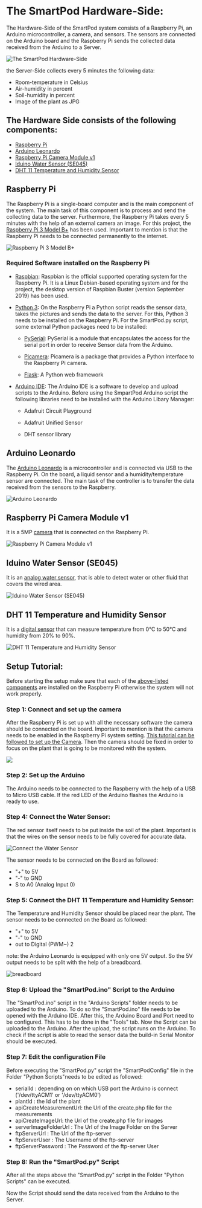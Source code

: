 # The SmartPod Hardware-Side:

The Hardware-Side of the SmartPod system consists of a Raspberry Pi, an Arduino microcontroller,  a camera, and sensors. The sensors are connected on the Arduino board and the Raspberry Pi sends the collected data received from the Arduino to a Server. 

![The SmartPod Hardware-Side](https://github.com/FeliziusV/SmartPod-Hardware-Side/blob/master/Wiki/images/IMG_1799.jpg)

the Server-Side collects every 5 minutes the following data:

* Room-temperature in Celsius
* Air-humidity in percent
* Soil-humidity in percent
* Image of the plant as JPG

## The Hardware Side consists of the following components:

* [Raspberry Pi](#Raspberry-Pi)
* [Arduino Leonardo](#Arduino-Leonardo)
* [Raspberry Pi Camera Module v1](#Raspberry-Pi-Camera-Module-v1)
* [Iduino Water Sensor (SE045)](#Iduino-Water-Sensor-(SE045))
* [DHT 11 Temperature and Humidity Sensor](#DHT-11-Temperature-and-Humidity-Sensor)

## Raspberry Pi
The Raspberry Pi is a single-board computer and is the main component of the system. The main task of this component is to process and send the collecting data to the server. Furthermore, the Raspberry Pi takes every 5 minutes with the help of an external camera an image. For this project, the [Raspberry Pi 3 Model B+](https://www.raspberrypi.org/products/raspberry-pi-3-model-b-plus/) has been used. Important to mention is that the Raspberry Pi needs to be connected permanently to the internet. 

![Raspberry Pi 3 Model B+](https://github.com/FeliziusV/SmartPod-Hardware-Side/blob/master/Wiki/images/IMG_1804.jpg)

### Required Software installed on the Raspberry Pi
* [Raspbian](https://www.raspberrypi.org/downloads/raspbian/): Raspbian is the official supported operating system for the Raspberry Pi. It is a Linux Debian-based operating system and for the project, the desktop version of Raspbian Buster (version September 2019) has been used. 

* [Python 3](https://www.python.org/downloads/): On the Raspberry Pi a Python script reads the sensor data, takes the pictures and sends the data to the server. For this, Python 3 needs to be installed on the Raspberry Pi.
For the SmartPod.py script, some external Python packages need to be installed:

     * [PySerial](https://pyserial.readthedocs.io/en/latest/shortintro.html):
     PySerial is a module that encapsulates the access for the serial port in order to receive Sensor data from the 
     Arduino.

     * [Picamera](https://picamera.readthedocs.io/en/release-1.13/): Picamera is a package that provides a Python 
     interface to the Raspberry Pi camera.
     
     * [Flask](https://www.fullstackpython.com/flask.html): A Python web framework

* [Arduino IDE](https://www.arduino.cc/en/Main/Software): The Arduino IDE is a software to develop and upload scripts to the Arduino. Before using the SmpartPod Arduino script the following libraries need to be installed with the Arduino Libary Manager:

     * Adafruit Circuit Playground

     * Adafruit Unified Sensor

     * DHT sensor library

## Arduino Leonardo
The [Arduino Leonardo](https://www.arduino.cc/en/Main/Arduino_BoardLeonardo) is a  microcontroller and is connected via USB to the Raspberry Pi. On the board, a liquid sensor and a humidity/temperature sensor are connected. The main task of the controller is to transfer the data received from the sensors to the Raspberry.

![Arduino Leonardo](https://github.com/FeliziusV/SmartPod-Hardware-Side/blob/master/Wiki/images/IMG_1798.jpg)
 
## Raspberry Pi Camera Module v1
It is a 5MP [camera](https://www.raspberrypi.org/documentation/hardware/camera/) that is connected on the Raspberry Pi.

![Raspberry Pi Camera Module v1](https://github.com/FeliziusV/SmartPod-Hardware-Side/blob/master/Wiki/images/IMG_1805.jpg)

## Iduino Water Sensor (SE045)
It is an [analog water sensor](https://asset.conrad.com/media10/add/160267/c1/-/en/001485323DS01/datenblatt-1485323-iduino-feuchte-sensor-modul-1-st-se045.pdf), that is able to detect water or other fluid that covers the wired area. 

![Iduino Water Sensor (SE045)](https://github.com/FeliziusV/SmartPod-Hardware-Side/blob/master/Wiki/images/IMG_1801.jpg)

## DHT 11 Temperature and Humidity Sensor 
It is a [digital sensor](https://components101.com/dht11-temperature-sensor
) that can measure temperature from 0°C to 50°C and humidity from 20% to 90%.

![DHT 11 Temperature and Humidity Sensor ](https://github.com/FeliziusV/SmartPod-Hardware-Side/blob/master/Wiki/images/IMG_1803.jpg)

## Setup Tutorial:

Before starting the setup make sure that each of the [above-listed components](#Required-Software-installed-on-the-Raspberry-Pi) are installed on the Raspberry Pi otherwise the system will not work properly. 

### Step 1: Connect and set up the camera
After the Raspberry Pi is set up with all the necessary software the camera should be connected on the board. Important to mention is that the camera needs to be enabled in the Raspberry Pi system setting. [This tutorial can be followed to set up the Camera](https://thepihut.com/blogs/raspberry-pi-tutorials/16021420-how-to-install-use-the-raspberry-pi-camera). Then the camera should be fixed in order to focus on the plant that is going to be monitored with the system.

![](https://github.com/FeliziusV/SmartPod-Hardware-Side/blob/master/Wiki/images/IMG_1809.jpg)

### Step 2: Set up the Arduino

The Arduino needs to be connected to the Raspberry with the help of a USB to Micro USB cable. If the red LED of the Arduino flashes the Arduino is ready to use. 

### Step 4: Connect the Water Sensor:

The red sensor itself needs to be put inside the soil of the plant. Important is that the wires on the sensor needs to be fully covered for accurate data.

![Connect the Water Sensor](https://github.com/FeliziusV/SmartPod-Hardware-Side/blob/master/Wiki/images/IMG_1812.jpg)


The sensor needs to be connected on the Board as followed:

* "+" to 5V
* "-" to GND
* S to A0 (Analog Input 0)

### Step 5: Connect the DHT 11 Temperature and Humidity Sensor:

The Temperature and Humidity Sensor should be placed near the plant. 
The sensor needs to be connected on the Board as followed:

* "+" to 5V
* "-" to GND
* out to Digital (PWM~) 2

note: the Arduino Leonardo is equipped with only one 5V output. So the 5V output needs to be split with the help of a breadboard. 

![breadboard](https://github.com/FeliziusV/SmartPod-Hardware-Side/blob/master/Wiki/images/IMG_1813.jpg)

### Step 6: Upload the "SmartPod.ino" Script to the Arduino
The "SmartPod.ino" script in the "Arduino Scripts" folder needs to be uploaded to the Arduino. To do so the "SmartPod.ino" file needs to be opened with the Arduino IDE. After this, the Arduino Board and Port need to be configured. This has to be done in the "Tools" tab. Now the Script can be uploaded to the Arduino. After the upload, the script runs on the Arduino. To check if the script is able to read the sensor data the build-in Serial Monitor should be executed.

### Step 7: Edit the configuration File
Before executing the "SmartPod.py" script the "SmartPodConfig" file in the Folder "Python Scripts"needs to be edited as followed:

* serialId :  depending on on which USB port the Arduino is connect ('/dev/ttyACM1' or '/dev/ttyACM0')
* plantId : the Id of the plant
* apiCreateMeasurementUrl: the Url of the create.php file for the measurements
* apiCreateImageUrl: the Url of the create.php file for images
* serverImageFolderUrl : The Url of the Image Folder on the Server
* ftpServerUrl : The Url of the ftp-server 
* ftpServerUser : The Username of the ftp-server
* ftpServerPassword : The Password of the ftp-server User

### Step 8: Run the "SmartPod.py" Script
After all the steps above the "SmartPod.py" script in the Folder "Python Scripts" can be executed. 

Now the Script should send the data received from the Arduino to the Server. 






